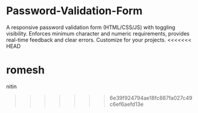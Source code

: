 # Password-Validation-Form
A responsive password validation form (HTML/CSS/JS) with toggling visibility. Enforces minimum character and numeric requirements, provides real-time feedback and clear errors. Customize for your projects.
<<<<<<< HEAD


romesh
=======
nitin
>>>>>>> 6e39f924794ae18fc887fa027c49c6ef6aefd13e
